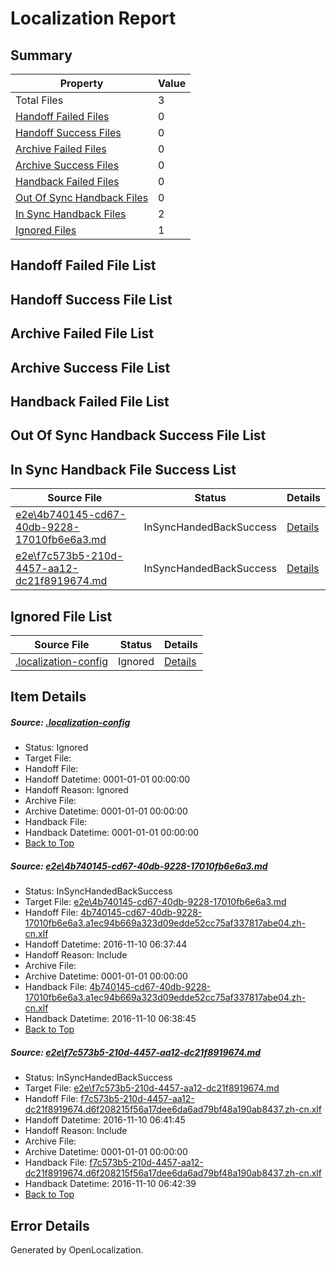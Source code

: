 # <a name='report-top'></a> Localization Report

## Summary
 Property | Value 
 -------- | ----- 
 Total Files | 3
[ Handoff Failed Files ](#handoff-failed-list)| 0
[ Handoff Success Files ](#handoff-success-list)| 0
[ Archive Failed Files ](#archive-failed-list)| 0
[ Archive Success Files ](#archive-success-list)| 0
[ Handback Failed Files ](#handback-failed-list)| 0
[ Out Of Sync Handback Files ](#outofsync-handback-success-list)| 0
[ In Sync Handback Files ](#insync-handback-success-list)| 2
[ Ignored Files ](#ignored-list)| 1

## <a name='handoff-failed-list'></a> Handoff Failed File List

## <a name='handoff-success-list'></a> Handoff Success File List

## <a name='archive-failed-list'></a> Archive Failed File List

## <a name='archive-success-list'></a> Archive Success File List

## <a name='handback-failed-list'></a> Handback Failed File List

## <a name='outofsync-handback-success-list'></a> Out Of Sync Handback Success File List

## <a name='insync-handback-success-list'></a> In Sync Handback File Success List
 Source File | Status | Details 
 ----------- | ------ | ------- 
 [e2e\4b740145-cd67-40db-9228-17010fb6e6a3.md](https://github.com/OpenLocalizationTestOrg/ol-test0/blob/d0ea60244a7b1ec7d192c57cd9e5cb447e8e75ef/e2e/4b740145-cd67-40db-9228-17010fb6e6a3.md) | InSyncHandedBackSuccess | [Details](#be8156b8cc1ae42a01bc8eed9346a29c1fe158301)
 [e2e\f7c573b5-210d-4457-aa12-dc21f8919674.md](https://github.com/OpenLocalizationTestOrg/ol-test0/blob/3597f57f0d8c423d1fff5bf482dd93ca333122bd/e2e/f7c573b5-210d-4457-aa12-dc21f8919674.md) | InSyncHandedBackSuccess | [Details](#5f22499db46e79859268e9910346b213cb6167732)

## <a name='ignored-list'></a> Ignored File List
 Source File | Status | Details 
 ----------- | ------ | ------- 
 [.localization-config](https://github.com/OpenLocalizationTestOrg/ol-test0/blob/3597f57f0d8c423d1fff5bf482dd93ca333122bd/.localization-config) | Ignored | [Details](#c268a05ecaa7ec85942ed632c29928ee5bd6da8d0)

## Item Details
##### <a name='c268a05ecaa7ec85942ed632c29928ee5bd6da8d0'></a> Source: [.localization-config](https://github.com/OpenLocalizationTestOrg/ol-test0/blob/3597f57f0d8c423d1fff5bf482dd93ca333122bd/.localization-config)
* Status: Ignored
* Target File: 
* Handoff File: 
* Handoff Datetime: 0001-01-01 00:00:00
* Handoff Reason: Ignored
* Archive File: 
* Archive Datetime: 0001-01-01 00:00:00
* Handback File: 
* Handback Datetime: 0001-01-01 00:00:00
* [Back to Top](#report-top)

##### <a name='be8156b8cc1ae42a01bc8eed9346a29c1fe158301'></a> Source: [e2e\4b740145-cd67-40db-9228-17010fb6e6a3.md](https://github.com/OpenLocalizationTestOrg/ol-test0/blob/d0ea60244a7b1ec7d192c57cd9e5cb447e8e75ef/e2e/4b740145-cd67-40db-9228-17010fb6e6a3.md)
* Status: InSyncHandedBackSuccess
* Target File: [e2e\4b740145-cd67-40db-9228-17010fb6e6a3.md](https://github.com/OpenLocalizationTestOrg/ol-test0-zhcn/blob/b793f56d6982ece26bdea7bb7a73f49f65c528cd/e2e/4b740145-cd67-40db-9228-17010fb6e6a3.md)
* Handoff File: [4b740145-cd67-40db-9228-17010fb6e6a3.a1ec94b669a323d09edde52cc75af337817abe04.zh-cn.xlf](https://github.com/OpenLocalizationTestOrg/ol-test0-handoff/blob/506d5f67d05c2853f0ddeaa04dfb33284ef8b4df/ol-handoff/OpenLocalizationTestOrg/ol-test0-zhcn/yufeih/ht/4b740145-cd67-40db-9228-17010fb6e6a3.a1ec94b669a323d09edde52cc75af337817abe04.zh-cn.xlf)
* Handoff Datetime: 2016-11-10 06:37:44
* Handoff Reason: Include
* Archive File: 
* Archive Datetime: 0001-01-01 00:00:00
* Handback File: [4b740145-cd67-40db-9228-17010fb6e6a3.a1ec94b669a323d09edde52cc75af337817abe04.zh-cn.xlf](https://github.com/OpenLocalizationTestOrg/ol-test0-handback/blob/919c8a6c181a17b7542e04e7e91916bf19aca2d9/ol-handback/OpenLocalizationTestOrg/ol-test0-zhcn/yufeih/ht/4b740145-cd67-40db-9228-17010fb6e6a3.a1ec94b669a323d09edde52cc75af337817abe04.zh-cn.xlf)
* Handback Datetime: 2016-11-10 06:38:45
* [Back to Top](#report-top)

##### <a name='5f22499db46e79859268e9910346b213cb6167732'></a> Source: [e2e\f7c573b5-210d-4457-aa12-dc21f8919674.md](https://github.com/OpenLocalizationTestOrg/ol-test0/blob/3597f57f0d8c423d1fff5bf482dd93ca333122bd/e2e/f7c573b5-210d-4457-aa12-dc21f8919674.md)
* Status: InSyncHandedBackSuccess
* Target File: [e2e\f7c573b5-210d-4457-aa12-dc21f8919674.md](https://github.com/OpenLocalizationTestOrg/ol-test0-zhcn/blob/68c962cf478e41db6a2633605253f7c35c33395e/e2e/f7c573b5-210d-4457-aa12-dc21f8919674.md)
* Handoff File: [f7c573b5-210d-4457-aa12-dc21f8919674.d6f208215f56a17dee6da6ad79bf48a190ab8437.zh-cn.xlf](https://github.com/OpenLocalizationTestOrg/ol-test0-handoff/blob/c8a301e49cf366694c7f81d029be30feffb3f8fd/ol-handoff/OpenLocalizationTestOrg/ol-test0-zhcn/yufeih/ht/f7c573b5-210d-4457-aa12-dc21f8919674.d6f208215f56a17dee6da6ad79bf48a190ab8437.zh-cn.xlf)
* Handoff Datetime: 2016-11-10 06:41:45
* Handoff Reason: Include
* Archive File: 
* Archive Datetime: 0001-01-01 00:00:00
* Handback File: [f7c573b5-210d-4457-aa12-dc21f8919674.d6f208215f56a17dee6da6ad79bf48a190ab8437.zh-cn.xlf](https://github.com/OpenLocalizationTestOrg/ol-test0-handback/blob/0767023fbcb4c4841a546cb415b9d8b46440da36/ol-handback/OpenLocalizationTestOrg/ol-test0-zhcn/yufeih/ht/f7c573b5-210d-4457-aa12-dc21f8919674.d6f208215f56a17dee6da6ad79bf48a190ab8437.zh-cn.xlf)
* Handback Datetime: 2016-11-10 06:42:39
* [Back to Top](#report-top)


## Error Details

Generated by OpenLocalization.
